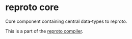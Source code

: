 # reproto core

Core component containing central data-types to reproto.

This is a part of the [reproto compiler](/doc/compiler.md).
